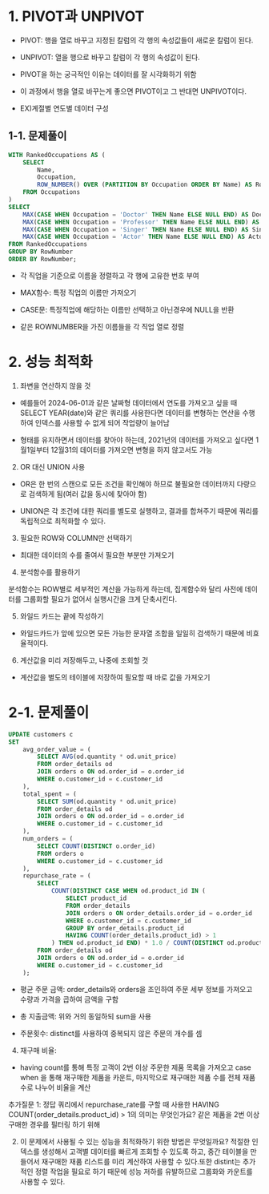 # 1. PIVOT과 UNPIVOT

 - PIVOT: 행을 열로 바꾸고 지정된 칼럼의 각 행의 속성값들이 새로운 칼럼이 된다.

 - UNPIVOT: 열을 행으로 바꾸고 칼럼이 각 행의 속성값이 된다.

 - PIVOT을 하는 궁극적인 이유는 데이터를 잘 시각화하기 위함

- 이 과정에서 행을 열로 바꾸는게 좋으면 PIVOT이고 그 반대면 UNPIVOT이다.

- EX)계절별 연도별 데이터 구성

## 1-1. 문제풀이

```SQL
WITH RankedOccupations AS (
    SELECT 
        Name,
        Occupation,
        ROW_NUMBER() OVER (PARTITION BY Occupation ORDER BY Name) AS RowNumber
    FROM Occupations
)
SELECT 
    MAX(CASE WHEN Occupation = 'Doctor' THEN Name ELSE NULL END) AS Doctor,
    MAX(CASE WHEN Occupation = 'Professor' THEN Name ELSE NULL END) AS Professor,
    MAX(CASE WHEN Occupation = 'Singer' THEN Name ELSE NULL END) AS Singer,
    MAX(CASE WHEN Occupation = 'Actor' THEN Name ELSE NULL END) AS Actor
FROM RankedOccupations
GROUP BY RowNumber
ORDER BY RowNumber;
```
- 각 직업을 기준으로 이름을 정렬하고 각 행에 고유한 번호 부여

- MAX함수: 특정 직업의 이름만 가져오기

- CASE문: 특정직업에 해당하는 이름만 선택하고 아닌경우에 NULL을 반환

- 같은 ROWNUMBER을 가진 이름들을 각 직업 열로 정렬

# 2. 성능 최적화

1. 좌변을 연산하지 않을 것

- 예를들어 2024-06-01과 같은 날짜형 데이터에서 연도를 가져오고 싶을 때 SELECT YEAR(date)와 같은 쿼리를 사용한다면 데이터를 변형하는 연산을 수행하여 인덱스를 사용할 수 없게 되어 작업량이 늘어남

- 형태를 유지하면서 데이터를 찾아야 하는데, 2021년의 데이터를 가져오고 싶다면 1월1일부터 12월31의 데이터를 가져오면 변형을 하지 않고서도 가능

2. OR 대신 UNION 사용

- OR은 한 번의 스캔으로 모든 조건을 확인해야 하므로 불필요한 데이터까지 다량으로 검색하게 됨(여러 값을 동시에 찾아야 함)

- UNION은 각 조건에 대한 쿼리를 별도로 실행하고, 결과를 합쳐주기 때문에 쿼리를 독립적으로 최적화할 수 있다.

3. 필요한 ROW와 COLUMN만 선택하기

- 최대한 데이터의 수를 줄여서 필요한 부분만 가져오기

4. 분석함수를 활용하기

분석함수는 ROW별로 세부적인 계산을 가능하게 하는데, 집계함수와 달리 사전에 데이터를 그룹화할 필요가 없어서 실행시간을 크게 단축시킨다.

5. 와일드 카드는 끝에 작성하기

- 와일드카드가 앞에 있으면 모든 가능한 문자열 조합을 일일히 검색하기 때문에 비효율적이다.

6. 계산값을 미리 저장해두고, 나중에 조회할 것

- 계산값을 별도의 테이블에 저장하여 필요할 때 바로 값을 가져오기

# 2-1. 문제풀이

```SQL
UPDATE customers c
SET
    avg_order_value = (
        SELECT AVG(od.quantity * od.unit_price)
        FROM order_details od
        JOIN orders o ON od.order_id = o.order_id
        WHERE o.customer_id = c.customer_id
    ),
    total_spent = (
        SELECT SUM(od.quantity * od.unit_price)
        FROM order_details od
        JOIN orders o ON od.order_id = o.order_id
        WHERE o.customer_id = c.customer_id
    ),
    num_orders = (
        SELECT COUNT(DISTINCT o.order_id)
        FROM orders o
        WHERE o.customer_id = c.customer_id
    ),
    repurchase_rate = (
        SELECT
            COUNT(DISTINCT CASE WHEN od.product_id IN (
                SELECT product_id
                FROM order_details
                JOIN orders o ON order_details.order_id = o.order_id
                WHERE o.customer_id = c.customer_id
                GROUP BY order_details.product_id
                HAVING COUNT(order_details.product_id) > 1
            ) THEN od.product_id END) * 1.0 / COUNT(DISTINCT od.product_id)
        FROM order_details od
        JOIN orders o ON od.order_id = o.order_id
        WHERE o.customer_id = c.customer_id
    );
```

- 평균 주문 금액: order_details와 orders을 조인하여 주문 세부 정보를 가져오고 수량과 가격을 곱하여 금액을 구함

- 총 지출금액:
위와 거의 동일하되 sum을 사용

- 주문횟수:
distinct를 사용하여 중복되지 않은 주문의 개수를 셈

4. 재구매 비율:
- having count를 통해 특정 고객이 2번 이상 주문한 제품 목록을 가져오고 case when 을 통해 재구매한 제품을 카운트, 마지막으로 재구매한 제품 수를 전체 재품수로 나누어 비율을 계산

추가질문 1: 정답 쿼리에서 repurchase_rate를 구할 때 사용한 HAVING COUNT(order_details.product_id) > 1의 의미는 무엇인가요? 같은 제품을 2번 이상 구매한 경우를 필터링 하기 위해

2. 이 문제에서 사용될 수 있는 성능을 최적화하기 위한 방법은 무엇일까요? 적절한 인덱스를 생성해서 고객별 데이터를 빠르게 조회할 수 있도록 하고, 중간 테이블을 만들어서 재구매한 재품 리스트를 미리 계산하여 사용할 수 있다.또한 distint는 추가적인 정렬 작업을 필요로 하기 때문에 성능 저하를 유발하므로 그룹화와 카운트를 사용할 수 있다.